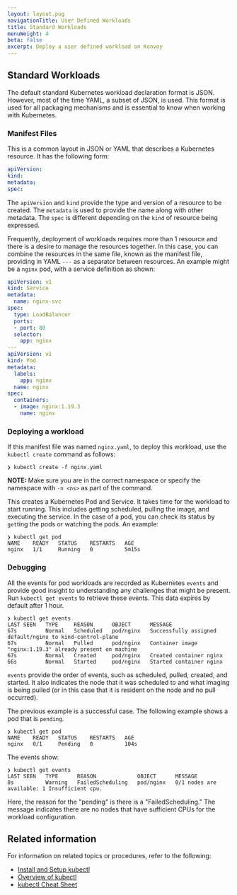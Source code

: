 ```yaml
---
layout: layout.pug
navigationTitle: User Defined Workloads
title: Standard Workloads
menuWeight: 4
beta: false
excerpt: Deploy a user defined workload on Konvoy
---
```


## Standard Workloads

The default standard Kubernetes workload declaration format is JSON. However, most of the time YAML, a subset of JSON, is used. This format is used for all packaging mechanisms and is essential to know when working with Kubernetes.

### Manifest Files

This is a common layout in JSON or YAML that describes a Kubernetes resource. It has the following form:

```yaml
apiVersion:
kind:
metadata:
spec:
```

The `apiVersion` and `kind` provide the type and version of a resource to be created. The `metadata` is used to provide the name along with other metadata. The `spec` is different depending on the `kind` of resource being expressed.

Frequently, deployment of workloads requires more than 1 resource and there is a desire to manage the resources together. In this case, you can combine the resources in the same file, known as the manifest file, providing in YAML `---` as a separator between resources. An example might be a `nginx` pod, with a service definition as shown:

```yaml
apiVersion: v1
kind: Service
metadata:
  name: nginx-svc
spec:
  type: LoadBalancer
  ports:
  - port: 80
  selector:
    app: nginx
---
apiVersion: v1
kind: Pod
metadata:
  labels:
    app: nginx
  name: nginx
spec:
  containers:
  - image: nginx:1.19.3
    name: nginx
```

### Deploying a workload

If this manifest file was named `nginx.yaml`, to deploy this workload, use the `kubectl create` command as follows:

```shell
❯ kubectl create -f nginx.yaml
```

<p class="message--note"><strong>NOTE: </strong>Make sure you are in the correct namespace or specify the namespace with <code>-n &lt;ns&gt;</code> as part of the command.</p>

This creates a Kubernetes Pod and Service. It takes time for the workload to start running. This includes getting scheduled, pulling the image, and executing the service. In the case of a pod, you can check its status by `get`ting the pods or watching the pods. An example:

```shell
❯ kubectl get pod
NAME    READY   STATUS    RESTARTS   AGE
nginx   1/1     Running   0          5m15s
```

### Debugging

All the events for pod workloads are recorded as Kubernetes `events` and provide good insight to understanding any challenges that might be present. Run `kubectl get events` to retrieve these events. This data expires by default after 1 hour.

```shell
❯ kubectl get events
LAST SEEN   TYPE     REASON      OBJECT      MESSAGE
67s         Normal   Scheduled   pod/nginx   Successfully assigned default/nginx to kind-control-plane
67s         Normal   Pulled      pod/nginx   Container image "nginx:1.19.3" already present on machine
67s         Normal   Created     pod/nginx   Created container nginx
66s         Normal   Started     pod/nginx   Started container nginx
```

`events` provide the order of events, such as scheduled, pulled, created, and started. It also indicates the node that it was scheduled to and what imaging is being pulled (or in this case that it is resident on the node and no pull occurred).

The previous example is a successful case. The following example shows a pod that is `pending`.

```shell
❯ kubectl get pod
NAME    READY   STATUS    RESTARTS   AGE
nginx   0/1     Pending   0          104s
```

The events show:

```shell
❯ kubectl get events
LAST SEEN   TYPE      REASON             OBJECT      MESSAGE
8s          Warning   FailedScheduling   pod/nginx   0/1 nodes are available: 1 Insufficient cpu.
```

Here, the reason for the "pending" is there is a "FailedScheduling." The message indicates there are no nodes that have sufficient CPUs for the workload configuration.

## Related information

For information on related topics or procedures, refer to the following:

- [Install and Setup kubectl][kubectl]
- [Overview of kubectl][kubectl-overview]
- [kubectl Cheat Sheet][kubectl-cheatsheet]

[kubectl]: https://kubernetes.io/docs/tasks/tools/install-kubectl/
[kubectl-cheatsheet]: https://kubernetes.io/docs/reference/kubectl/cheatsheet/
[kubectl-overview]: https://kubernetes.io/docs/reference/kubectl/overview/
